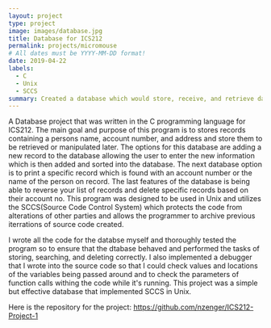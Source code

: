```yaml
---
layout: project
type: project
image: images/database.jpg
title: Database for ICS212
permalink: projects/micromouse
# All dates must be YYYY-MM-DD format!
date: 2019-04-22
labels:
  - C
  - Unix
  - SCCS
summary: Created a database which would store, receive, and retrieve data.
---
```

A Database project that was written in the C programming language for ICS212. The main goal and purpose of this program is to stores records containing a persons name, account number, and address and store them to be retrieved or manipulated later. The options for this database are adding a new record to the database allowing the user to enter the new information which is then added and sorted into the database. The next database option is to print a specific record which is found with an account number or the name of the person on record. The last features of the database is being able to reverse your list of records and delete specific records based on their account no. This program was designed to be used in Unix and utilizes the SCCS(Source Code Control System) which protects the code from alterations of other parties and allows the programmer to archive previous iterrations of source code created.

I wrote all the code for the databse myself and thoroughly tested the program so to ensure that the dtabase behaved and performed the tasks of storing, searching, and deleting correctly. I also implemented a debugger that I wrote into the source code so that I could check values and locations of the variables being passed around and to check the parameters of function calls withing the code while it's running. This project was a simple but effective database that implemented SCCS in Unix.

Here is the repository for the project: https://github.com/nzenger/ICS212-Project-1
